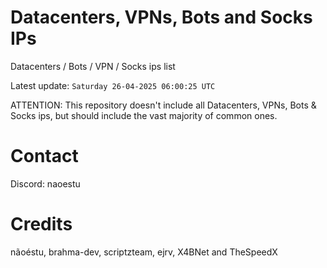 # Datacenters, VPNs, Bots and Socks IPs
 
Datacenters / Bots / VPN / Socks ips list

Latest update: `Saturday 26-04-2025 06:00:25 UTC` 

ATTENTION: This repository doesn't include all Datacenters, VPNs, Bots & Socks ips, 
but should include the vast majority of common ones.

# Contact
Discord: naoestu

# Credits
nãoéstu, brahma-dev, scriptzteam, ejrv, X4BNet and TheSpeedX
